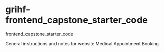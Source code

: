 # grihf-frontend_capstone_starter_code
frontend_capstone_starter_code

General instructions and notes for website Medical Appointment Booking

